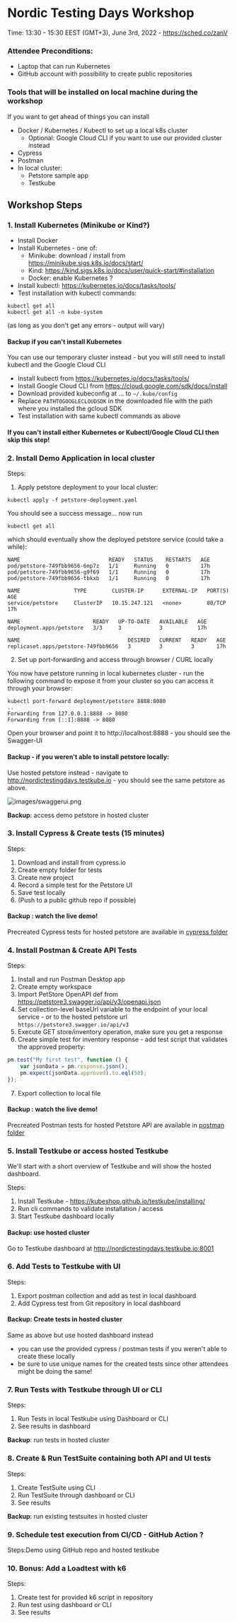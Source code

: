 # Nordic Testing Days Workshop

Time: 13:30 - 15:30 EEST (GMT+3), June 3rd, 2022 - https://sched.co/zanV

### Attendee Preconditions:
- Laptop that can run Kubernetes
- GitHub account with possibility to create public repositories

### Tools that will be installed on local machine during the workshop

If you want to get ahead of things you can install
- Docker / Kubernetes / Kubectl to set up a local k8s cluster
  - Optional: Google Cloud CLI if you want to use our provided cluster instead
- Cypress
- Postman
- In local cluster:
  - Petstore sample app
  - Testkube
  
## Workshop Steps 

### 1. Install Kubernetes (Minikube or Kind?)

- Install Docker
- Install Kubernetes - one of:
  - Minikube: download / install from https://minikube.sigs.k8s.io/docs/start/
  - Kind: https://kind.sigs.k8s.io/docs/user/quick-start/#installation
  - Docker: enable Kubernetes ?
- Install kubectl: https://kubernetes.io/docs/tasks/tools/
- Test installation with kubectl commands:

```
kubectl get all
kubectl get all -n kube-system
```

(as long as you don't get any errors - output will vary)

#### Backup if you can't install Kubernetes

You can use our temporary cluster instead - but you will still need to install kubectl and the Google Cloud CLI
- Install kubectl from https://kubernetes.io/docs/tasks/tools/
- Install Google Cloud CLI from https://cloud.google.com/sdk/docs/install
- Download provided kubeconfig at ... to `~/.kube/config`
- Replace `PATHTOGOOGLECLOUDSDK` in the downloaded file with the path where you installed the gcloud SDK 
- Test installation with same kubectl commands as above

#### If you can't install either Kubernetes or Kubectl/Google Cloud CLI then skip this step!

### 2. Install Demo Application in local cluster 

Steps:
1. Apply petstore deployment to your local cluster:

```
kubectl apply -f petstore-deployment.yaml
```

You should see a success message... now run

```
kubectl get all
```

which should eventually show the deployed petstore service (could take a while):

```
NAME                            READY   STATUS    RESTARTS   AGE
pod/petstore-749fbb9656-6mp7z   1/1     Running   0          17h
pod/petstore-749fbb9656-g9f69   1/1     Running   0          17h
pod/petstore-749fbb9656-tbkxb   1/1     Running   0          17h

NAME                 TYPE        CLUSTER-IP      EXTERNAL-IP   PORT(S)   AGE
service/petstore     ClusterIP   10.15.247.121   <none>        80/TCP    17h

NAME                       READY   UP-TO-DATE   AVAILABLE   AGE
deployment.apps/petstore   3/3     3            3           17h

NAME                                  DESIRED   CURRENT   READY   AGE
replicaset.apps/petstore-749fbb9656   3         3         3       17h
```

2. Set up port-forwarding and access through browser / CURL locally

You now have petstore running in local kubernetes cluster - run the following command to 
expose it from your cluster so you can access it through your browser:

```
kubectl port-forward deployment/petstore 8888:8080
..
Forwarding from 127.0.0.1:8888 -> 8080
Forwarding from [::1]:8888 -> 8080
```

Open your browser and point it to http://localhost:8888 - you should see the Swagger-UI

#### Backup - if you weren't able to install petstore locally: 

Use hosted petstore instead - navigate to http://nordictestingdays.testkube.io - you should see the same petstore as above.

![images/swaggerui.png](images/swaggerui.png)

**Backup**: access demo petstore in hosted cluster

### 3. Install Cypress & Create tests (15 minutes)

Steps:
1. Download and install from cypress.io
2. Create empty folder for tests
3. Create new project
4. Record a simple test for the Petstore UI
5. Save test locally
6. (Push to a public github repo if possible)

#### Backup : watch the live demo!

Precreated Cypress tests for hosted petstore are available in [cypress folder](cypress)

### 4. Install Postman & Create API Tests 

Steps:

1. Install and run Postman Desktop app
2. Create empty workspace
3. Import PetStore OpenAPI def from https://petstore3.swagger.io/api/v3/openapi.json
4. Set collection-level baseUrl variable to the endpoint of your local service - or to the hosted petstore url `https://petstore3.swagger.io/api/v3`
5. Execute GET store/inventory operation, make sure you get a response
6. Create simple test for inventory response - add test script that validates the approved property:
```javascript
pm.test("My first test", function () {
    var jsonData = pm.response.json();
    pm.expect(jsonData.approved).to.eql(50);
});
```
7. Export collection to local file

#### Backup : watch the live demo!

Precreated Postman tests for hosted Petstore API are available in [postman folder](postman)

### 5. Install Testkube or access hosted Testkube

We'll start with a short overview of Testkube and will show the hosted dashboard.

Steps:
1. Install Testkube - https://kubeshop.github.io/testkube/installing/
2. Run cli commands to validate installation / access
3. Start Testkube dashboard locally

#### Backup: use hosted cluster

Go to Testkube dashboard at http://nordictestingdays.testkube.io:8001

### 6. Add Tests to Testkube with UI

Steps:
1. Export postman collection and add as test in local dashboard 
2. Add Cypress test from Git repository in local dashboard

#### Backup: Create tests in hosted cluster

Same as above but use hosted dashboard instead
- you can use the provided cypress / postman tests if you weren't able to create these locally
- be sure to use unique names for the created tests since other attendees might be doing the same!

### 7. Run Tests with Testkube through UI or CLI

Steps:
1. Run Tests in local Testkube using Dashboard or CLI
2. See results in dashboard

**Backup**: run tests in hosted cluster

### 8. Create & Run TestSuite containing both API and UI tests

Steps:
1. Create TestSuite using CLI  
2. Run TestSuite through dashboard or CLI
3. See results

**Backup**: run existing testsuites in hosted cluster

### 9. Schedule test execution from CI/CD - GitHub Action ?

Steps:Demo using GitHub repo and hosted testkube


### 10. Bonus: Add a Loadtest with k6

Steps:
1. Create test for provided k6 script in repository
2. Run test using dashboard or CLI
3. See results


